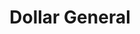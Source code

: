 ---
title: "Dollar General"
url: /bastrop/dollar-general-west-madison-avenue/
shop: variety store
---